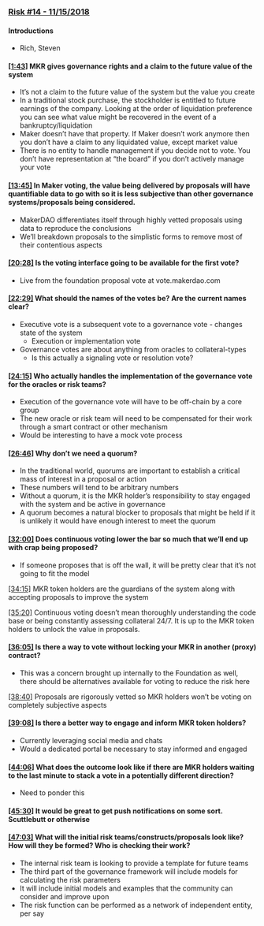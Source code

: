 ### [Risk #14 - 11/15/2018](https://www.youtube.com/watch?v=duZ-WT_Qiqg)
#### Introductions
* Rich, Steven

#### [[1:43]](https://www.youtube.com/watch?v=duZ-WT_Qiqg&t=103s) MKR gives governance rights and a claim to the future value of the system 
* It’s not a claim to the future value of the system but the value you create
* In a traditional stock purchase, the stockholder is entitled to future earnings of the company. Looking at the order of liquidation preference you can see what value might be recovered in the event of a bankruptcy/liquidation
* Maker doesn’t have that property. If Maker doesn’t work anymore then you don’t have a claim to any liquidated value, except market value
* There is no entity to handle management if you decide not to vote. You don’t have representation at “the board” if you don’t actively manage your vote

#### [[13:45]](https://www.youtube.com/watch?v=duZ-WT_Qiqg&t=825s) In Maker voting, the value being delivered by proposals will have quantifiable data to go with so it is less subjective than other governance systems/proposals being considered.
* MakerDAO differentiates itself through highly vetted proposals using data to reproduce the conclusions
* We’ll breakdown proposals to the simplistic forms to remove most of their contentious aspects

#### [[20:28]](https://www.youtube.com/watch?v=duZ-WT_Qiqg&t=1228s) Is the voting interface going to be available for the first vote?
* Live from the foundation proposal vote at vote.makerdao.com

#### [[22:29]](https://www.youtube.com/watch?v=duZ-WT_Qiqg&t=1349s) What should the names of the votes be? Are the current names clear?
* Executive vote is a subsequent vote to a governance vote - changes state of the system
    * Execution or implementation vote
* Governance votes are about anything from oracles to collateral-types
    * Is this actually a signaling vote or resolution vote?

#### [[24:15]](https://www.youtube.com/watch?v=duZ-WT_Qiqg&t=1455s) Who actually handles the implementation of the governance vote for the oracles or risk teams?
* Execution of the governance vote will have to be off-chain by a core group
* The new oracle or risk team will need to be compensated for their work through a smart contract or other mechanism
* Would be interesting to have a mock vote process

#### [[26:46]](https://www.youtube.com/watch?v=duZ-WT_Qiqg&t=1606s) Why don’t we need a quorum?
* In the traditional world, quorums are important to establish a critical mass of interest in a proposal or action
* These numbers will tend to be arbitrary numbers 
* Without a quorum, it is the MKR holder’s responsibility to stay engaged with the system and be active in governance
* A quorum becomes a natural blocker to proposals that might be held if it is unlikely it would have enough interest to meet the quorum

#### [[32:00]](https://www.youtube.com/watch?v=duZ-WT_Qiqg&t=1920s) Does continuous voting lower the bar so much that we’ll end up with crap being proposed?
* If someone proposes that is off the wall, it will be pretty clear that it’s not going to fit the model

[[34:15]](https://www.youtube.com/watch?v=duZ-WT_Qiqg&t=2055s) MKR token holders are the guardians of the system along with accepting proposals to improve the system

[[35:20]](https://www.youtube.com/watch?v=duZ-WT_Qiqg&t=2120s) Continuous voting doesn’t mean thoroughly understanding the code base or being constantly assessing collateral 24/7. It is up to the MKR token holders to unlock the value in proposals.

#### [[36:05]](https://www.youtube.com/watch?v=duZ-WT_Qiqg&t=2165s) Is there a way to vote without locking your MKR in another (proxy) contract?
* This was a concern brought up internally to the Foundation as well, there should be alternatives available for voting to reduce the risk here

[[38:40]](https://www.youtube.com/watch?v=duZ-WT_Qiqg&t=2320s) Proposals are rigorously vetted so MKR holders won’t be voting on completely subjective aspects

#### [[39:08]](https://www.youtube.com/watch?v=duZ-WT_Qiqg&t=2348s) Is there a better way to engage and inform MKR token holders?
* Currently leveraging social media and chats
* Would a dedicated portal be necessary to stay informed and engaged

#### [[44:06]](https://www.youtube.com/watch?v=duZ-WT_Qiqg&t=2646s) What does the outcome look like if there are MKR holders waiting to the last minute to stack a vote in a potentially different direction?
* Need to ponder this 

#### [[45:30]](https://www.youtube.com/watch?v=duZ-WT_Qiqg&t=2730s) It would be great to get push notifications on some sort. Scuttlebutt or otherwise

#### [[47:03]](https://www.youtube.com/watch?v=duZ-WT_Qiqg&t=2823s) What will the initial risk teams/constructs/proposals look like? How will they be formed? Who is checking their work?
* The internal risk team is looking to provide a template for future teams
* The third part of the governance framework will include models for calculating the risk parameters
* It will include initial models and examples that the community can consider and improve upon
* The risk function can be performed as a network of independent entity, per say

